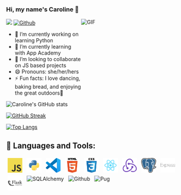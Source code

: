 ### Hi, my name's Caroline 👋

![](https://visitor-badge.laobi.icu/badge?page_id=Chocoloco123.Chocoloco1232)
[![Github](https://img.shields.io/github/followers/Chocoloco123?label=Follow&style=social)](https://github.com/Chocoloco123)
<img align="right" alt="GIF" src="https://res.cloudinary.com/dsz4sha80/image/upload/v1641515896/CuteComputerGif_mvvnyi.gif" width="300" height="200" />

- 🔭 I’m currently working on learning Python
- 🌱 I’m currently learning with App Academy
- 💞 I’m looking to collaborate on JS based projects
- 😄 Pronouns: she/her/hers
- ⚡ Fun facts: I love dancing, baking bread, and enjoying the great outdoors🌲
<!--
**Chocoloco123/Chocoloco123** is a ✨ _special_ ✨ repository because its `README.md` (this file) appears on your GitHub profile.

Here are some ideas to get you started:

- 🔭 I’m currently working on ...
- 🌱 I’m currently learning ...
- 👯 I’m looking to collaborate on ...
- 🤔 I’m looking for help with ...
- 💬 Ask me about ...
- 📫 How to reach me: ...
- 😄 Pronouns: ...
- ⚡ Fun fact: ...
-->

![Caroline's GitHub stats](https://github-readme-stats.vercel.app/api?username=Chocoloco123&show_icons=true&theme=radical)

[![GitHub Streak](https://github-readme-streak-stats.herokuapp.com/?user=Chocoloco123&theme=radical)](https://git.io/streak-stats)

[![Top Langs](https://github-readme-stats.vercel.app/api/top-langs/?username=Chocoloco123&layout=compact&theme=radical)](https://github.com/Chocoloco1232/github-readme-stats)

## 🧰 Languages and Tools:
<p align="left">
<img src="https://raw.githubusercontent.com/github/explore/80688e429a7d4ef2fca1e82350fe8e3517d3494d/topics/javascript/javascript.png" alt="Javascript" height="40" style="vertical-align:top; margin:4px">
<img src="https://raw.githubusercontent.com/github/explore/80688e429a7d4ef2fca1e82350fe8e3517d3494d/topics/python/python.png" alt="Python" height="40" style="vertical-align:top; margin:4px">
<img src="https://raw.githubusercontent.com/github/explore/80688e429a7d4ef2fca1e82350fe8e3517d3494d/topics/visual-studio-code/visual-studio-code.png" alt="VS Code" height="40" style="vertical-align:top; margin:4px">
<img src="https://raw.githubusercontent.com/github/explore/80688e429a7d4ef2fca1e82350fe8e3517d3494d/topics/html/html.png" alt="HTML" height="40" style="vertical-align:top; margin:4px">
<img src="https://raw.githubusercontent.com/github/explore/80688e429a7d4ef2fca1e82350fe8e3517d3494d/topics/css/css.png" alt="CSS" height="40" style="vertical-align:top; margin:4px">
<img src="https://raw.githubusercontent.com/github/explore/80688e429a7d4ef2fca1e82350fe8e3517d3494d/topics/react/react.png" alt="React" height="40" style="vertical-align:top; margin:4px">
<img src="https://raw.githubusercontent.com/github/explore/80688e429a7d4ef2fca1e82350fe8e3517d3494d/topics/redux/redux.png" alt="Redux" height="40" style="vertical-align:top; margin:4px">
<img src="https://raw.githubusercontent.com/github/explore/80688e429a7d4ef2fca1e82350fe8e3517d3494d/topics/postgresql/postgresql.png" alt="PostgreSQL" height="40" style="vertical-align:top; margin:4px">
<img src="https://raw.githubusercontent.com/github/explore/80688e429a7d4ef2fca1e82350fe8e3517d3494d/topics/express/express.png" alt="Express" height="40" style="vertical-align:top; margin:4px">
<img src="https://raw.githubusercontent.com/github/explore/80688e429a7d4ef2fca1e82350fe8e3517d3494d/topics/flask/flask.png" alt="Flask" height="40" style="vertical-align:top; margin:4px">
<img src="https://www.sqlalchemy.org/img/sqla_logo.png" alt="SQLAlchemy" height="40" style="vertical-align:top; margin:4px">
<img src="https://github.githubassets.com/images/modules/logos_page/GitHub-Mark.png" alt="Github" height="40" style="vertical-align:top; margin:4px">
<img src="https://camo.githubusercontent.com/2eb688a747805c9acd144faf728c8a30f86fc4ca5fb39e6528232f0372151364/68747470733a2f2f63646e2e7261776769742e636f6d2f7075676a732f7075672d6c6f676f2f656563343336636565386664396431373236643738333963626539396431663639343639326330632f5356472f7075672d66696e616c2d6c6f676f2d5f2d636f6c6f75722d3132382e737667" alt="Pug" height="40" style="vertical-align:top; margin:4px">
</p>

<!-- [![Caroline's GitHub stats](https://github-readme-stats.vercel.app/api?username=Chocoloco123)](https://github.com/Chocoloco123/github-readme-stats) -->




